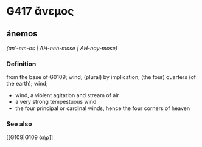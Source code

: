 # G417 ἄνεμος

## ánemos

_(an'-em-os | AH-neh-mose | AH-nay-mose)_

### Definition

from the base of G0109; wind; (plural) by implication, (the four) quarters (of the earth); wind; 

- wind, a violent agitation and stream of air
- a very strong tempestuous wind
- the four principal or cardinal winds, hence the four corners of heaven

### See also

[[G109|G109 ἀήρ]]
